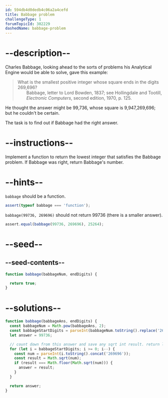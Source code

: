 ```yaml
---
id: 594db4d0dedb4c06a2a4cefd
title: Babbage problem
challengeType: 1
forumTopicId: 302229
dashedName: babbage-problem
---
```


# --description--

Charles Babbage, looking ahead to the sorts of problems his Analytical Engine would be able to solve, gave this example:

<blockquote>
  What is the smallest positive integer whose square ends in the digits 269,696?
  <footer style='margin-left: 2em;'>Babbage, letter to Lord Bowden, 1837; see Hollingdale and Tootill, <i>Electronic Computers</i>, second edition, 1970, p. 125.</footer>
</blockquote>

He thought the answer might be 99,736, whose square is 9,947,269,696; but he couldn't be certain.

The task is to find out if Babbage had the right answer.

# --instructions--

Implement a function to return the lowest integer that satisfies the Babbage problem. If Babbage was right, return Babbage's number.

# --hints--

`babbage` should be a function.

```js
assert(typeof babbage === 'function');
```

`babbage(99736, 269696)` should not return 99736 (there is a smaller answer).

```js
assert.equal(babbage(99736, 269696), 25264);
```

# --seed--

## --seed-contents--

```js
function babbage(babbageNum, endDigits) {

  return true;
}
```

# --solutions--

```js
function babbage(babbageAns, endDigits) {
  const babbageNum = Math.pow(babbageAns, 2);
  const babbageStartDigits = parseInt(babbageNum.toString().replace('269696', ''));
  let answer = 99736;

  // count down from this answer and save any sqrt int result. return lowest one
  for (let i = babbageStartDigits; i >= 0; i--) {
    const num = parseInt(i.toString().concat('269696'));
    const result = Math.sqrt(num);
    if (result === Math.floor(Math.sqrt(num))) {
      answer = result;
    }
  }

  return answer;
}
```
